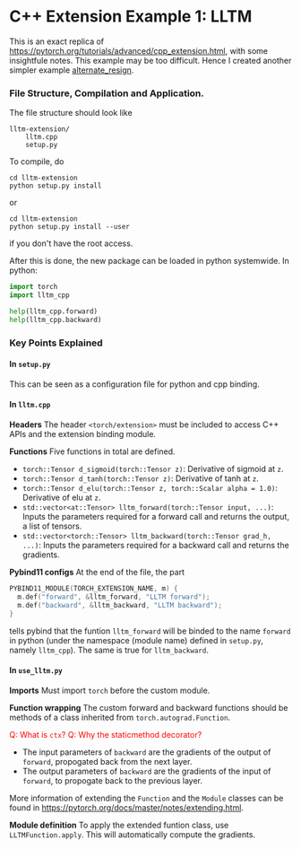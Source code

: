 # C++ Extension Example 1: LLTM

This is an exact replica of https://pytorch.org/tutorials/advanced/cpp_extension.html, with some insightfule notes. This example may be too difficult. Hence I created another simpler example [alternate_resign](../example_2_alternate_resign/instructions.md).

### File Structure, Compilation and Application.

The file structure should look like
```
lltm-extension/
    lltm.cpp
    setup.py
```

To compile, do
```
cd lltm-extension
python setup.py install
```
or

```
cd lltm-extension
python setup.py install --user
```
if you don't have the root access.

After this is done, the new package can be loaded in python systemwide. In python:

```python
import torch
import lltm_cpp

help(lltm_cpp.forward)
help(lltm_cpp.backward)
```

### Key Points Explained

#### In `setup.py`
This can be seen as a configuration file for python and cpp binding.

#### In `lltm.cpp`

__Headers__ The header `<torch/extension>` must be included to access C++ APIs and the extension binding module.

__Functions__ Five functions in total are defined.

 - `torch::Tensor d_sigmoid(torch::Tensor z)`: Derivative of sigmoid at `z`.
 - `torch::Tensor d_tanh(torch::Tensor z)`: Derivative of tanh at `z`.
 - `torch::Tensor d_elu(torch::Tensor z, torch::Scalar alpha = 1.0)`: Derivative of elu at `z`.
 - `std::vector<at::Tensor> lltm_forward(torch::Tensor input, ...)`: Inputs the parameters required for a forward call and returns the output, a list of tensors.
 - `std::vector<torch::Tensor> lltm_backward(torch::Tensor grad_h, ...)`: Inputs the parameters required for a backward call and returns the gradients.

__Pybind11 configs__ At the end of the file, the part
```c++
PYBIND11_MODULE(TORCH_EXTENSION_NAME, m) {
  m.def("forward", &lltm_forward, "LLTM forward");
  m.def("backward", &lltm_backward, "LLTM backward");
}
```
tells pybind that the funtion `lltm_forward` will be binded to the name `forward` in python (under the namespace (module name) defined in `setup.py`, namely `lltm_cpp`). The same is true for `lltm_backward`.

#### In `use_lltm.py`

__Imports__ Must import `torch` before the custom module.

__Function wrapping__ The custom forward and backward functions should be methods of a class inherited from `torch.autograd.Function`.

<span style="color:red">Q: What is `ctx`?</span>
<span style="color:red">Q: Why the staticmethod decorator?</span>

- The input parameters of `backward` are the gradients of the output of `forward`, propogated back from the next layer.
- The output parameters of `backward` are the gradients of the input of `forward`, to propogate back to the previous layer.

More information of extending the `Function` and the `Module` classes can be found in https://pytorch.org/docs/master/notes/extending.html.

__Module definition__ To apply the extended funtion class, use `LLTMFunction.apply`. This will automatically compute the gradients.